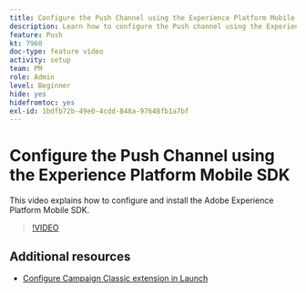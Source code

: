 ```yaml
---
title: Configure the Push Channel using the Experience Platform Mobile SDK
description: Learn how to configure the Push channel using the Experience Cloud Mobile SDK.
feature: Push
kt: 7960
doc-type: feature video
activity: setup
team: PM
role: Admin
level: Beginner
hide: yes
hidefromtoc: yes
exl-id: 1bdfb72b-49e0-4cdd-848a-97648fb1a7bf
---
```

# Configure the Push Channel using the Experience Platform Mobile SDK 

This video explains how to configure and install the Adobe Experience Platform Mobile SDK.

>[!VIDEO](https://video.tv.adobe.com/v/27699?quality=12)


## Additional resources

* [Configure Campaign Classic extension in Launch](https://aep-sdks.gitbook.io/docs/using-mobile-extensions/adobe-campaignclassic)
